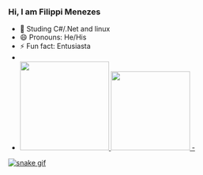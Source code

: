 ### Hi, I am Filippi Menezes


- 🌱 Studing C#/.Net and linux
- 😄 Pronouns: He/His
- ⚡ Fun fact: Entusiasta
- <div>
- <a href="https://github.com/FilippiMnz">
   <img height="180em" src="https://github-readme-stats.vercel.app/api?username=FilippiMnz&show_icons=true&theme=dracula&include_all_commits=true&count_private=true"/>
  <img height="160em" src="https://github-readme-stats.vercel.app/api/top-langs/?username=FilippiMnz&layout=compact&langs_count=7&theme=dracula"/>
  - </div>

![snake gif](https://github.com/FilippiMnz/FilippiMnz/blob/output/github-contribution-grid-snake.svg)
